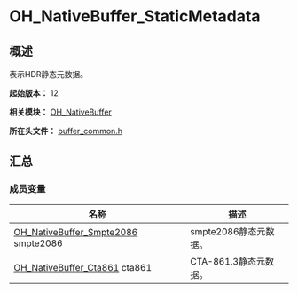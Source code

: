 # OH_NativeBuffer_StaticMetadata
<!--Kit: ArkGraphics 2D-->
<!--Subsystem: Graphics-->
<!--Owner: @BruceXu; @li_hui180; @ding-panyun-->
<!--Designer: @conan13234-->
<!--Tester: @nobuggers-->
<!--Adviser: @ge-yafang-->
## 概述

表示HDR静态元数据。

**起始版本：** 12

**相关模块：** [OH_NativeBuffer](capi-oh-nativebuffer.md)

**所在头文件：** [buffer_common.h](capi-buffer-common-h.md)

## 汇总

### 成员变量

| 名称                                                         | 描述                  |
| ------------------------------------------------------------ | --------------------- |
| [OH_NativeBuffer_Smpte2086](capi-oh-nativebuffer-oh-nativebuffer-smpte2086.md) smpte2086 | smpte2086静态元数据。 |
| [OH_NativeBuffer_Cta861](capi-oh-nativebuffer-oh-nativebuffer-cta861.md) cta861 | CTA-861.3静态元数据。 |

